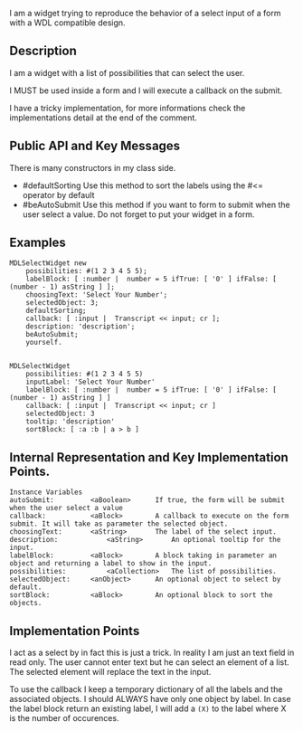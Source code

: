 I am a widget trying to reproduce the behavior of a select input of a form with a WDL compatible design. 

Description
--------------------

I am a widget with a list of possibilities that can select the user. 

I MUST be used inside a form and I will execute a callback on the submit. 

I have a tricky implementation, for more informations check the implementations detail at the end of the comment. 

Public API and Key Messages
--------------------

There is many constructors in my class side. 

- #defaultSorting 		Use this method to sort the labels using the #<= operator by default
- #beAutoSubmit 		Use this method if you want to form to submit when the user select a value. Do not forget to put your widget in a form.
		
Examples
-------------------		

	MDLSelectWidget new
		possibilities: #(1 2 3 4 5 5);
		labelBlock: [ :number |  number = 5 ifTrue: [ '0' ] ifFalse: [ (number - 1) asString ] ];
		choosingText: 'Select Your Number';
		selectedObject: 3;
		defaultSorting;
		callback: [ :input |  Transcript << input; cr ];
		description: 'description';
		beAutoSubmit;
		yourself.
		
		
	MDLSelectWidget
		possibilities: #(1 2 3 4 5 5)
		inputLabel: 'Select Your Number'
		labelBlock: [ :number |  number = 5 ifTrue: [ '0' ] ifFalse: [ (number - 1) asString ] ]
		callback: [ :input |  Transcript << input; cr ]
		selectedObject: 3
		tooltip: 'description'
		sortBlock: [ :a :b | a > b ]
		
Internal Representation and Key Implementation Points.
-------------------	

    Instance Variables
	autoSubmit:  		<aBoolean>		If true, the form will be submit when the user select a value
	callback:			<aBlock>		A callback to execute on the form submit. It will take as parameter the selected object.
	choosingText:		<aString>		The label of the select input.
	description:			<aString>		An optional tooltip for the input.
	labelBlock:			<aBlock>		A block taking in parameter an object and returning a label to show in the input.
	possibilities:			<aCollection>	The list of possibilities.
	selectedObject:		<anObject>		An optional object to select by default.
	sortBlock:			<aBlock>		An optional block to sort the objects.


Implementation Points
-------------------	

I act as a select by in fact this is just a trick. In reality I am just an text field in read only. The user cannot enter text but he can select an element of a list. The selected element will replace the text in the input. 

To use the callback I keep a temporary dictionary of all the labels and the associated objects. I should ALWAYS have only one object by label. In case the label block return an existing label, I will add a  `(X)` to the label where X is the number of occurences. 